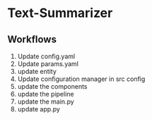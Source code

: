 # Text-Summarizer

## Workflows

1. Update config.yaml
2. Update params.yaml
3. update entity
4. Update configuration manager in src config 
5. update the components 
6. update the pipeline 
7. update the main.py 
8. update app.py

